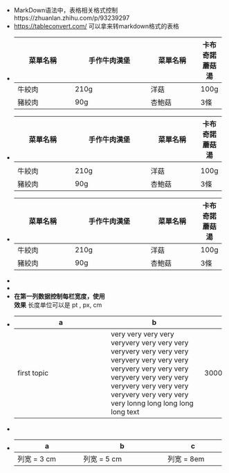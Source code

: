 - MarkDown语法中，表格相关格式控制https://zhuanlan.zhihu.com/p/93239297
- https://tableconvert.com/ 可以拿来转markdown格式的表格
- | **菜單名稱** | **手作牛肉漢堡** | **菜單名稱** | **卡布奇諾蘑菇湯** |
  |---|---|---|---|
  | 牛絞肉 | 210g | 洋菇 | 100g | 
  | 豬絞肉 | 90g | 杏鮑菇 | 3條 |
- | **菜單名稱** | **手作牛肉漢堡** | **菜單名稱** | **卡布奇諾蘑菇湯** |
  |---|---|---|---|
  |<img width=200/>|<img width=200/>|<img width=200/>|<img width=200/>|
  | 牛絞肉 | 210g | 洋菇 | 100g | 
  | 豬絞肉 | 90g | 杏鮑菇 | 3條 |
- | **菜單名稱** | **手作牛肉漢堡** | **菜單名稱** | **卡布奇諾蘑菇湯** |
  |---|---|---|---|
  | 牛絞肉 | 210g | 洋菇 | 100g | 
  | 豬絞肉 | 90g | 杏鮑菇 | 3條 |
-
-
- **在第一列数据控制每栏宽度，使用 <div style="width: 150pt">  </div>效果**
  长度单位可以是 pt , px, cm
- | a | b | d |
  |---|---|---|
  | <div style="width: 150pt">first topic </div>| <div style="width: 150pt">very very very very veryvery very very very veryvery very very very veryvery very very very veryvery very very very veryvery very very very veryvery very very very veryvery very very very very lonng long long long long text</div>| <div style="width: 150pt">30000000 </div>|
- <style>
  table th:first-of-type {
    width: 4cm;
  }
  table th:nth-of-type(2) {
    width: 150pt;
  }
  table th:nth-of-type(3) {
    width: 8em;
  }
  </style>
- <style>
  table th:first-of-type {
      width: 4cm;
  }
  table th:nth-of-type(2) {
      width: 150pt;
  }
  table th:nth-of-type(3) {
      width: 8em;
  }
  </style>
  | a | b | c |
  |---|---|---|
  | 列宽 = 3 cm| 列宽 = 5 cm| 列宽 = 8em |